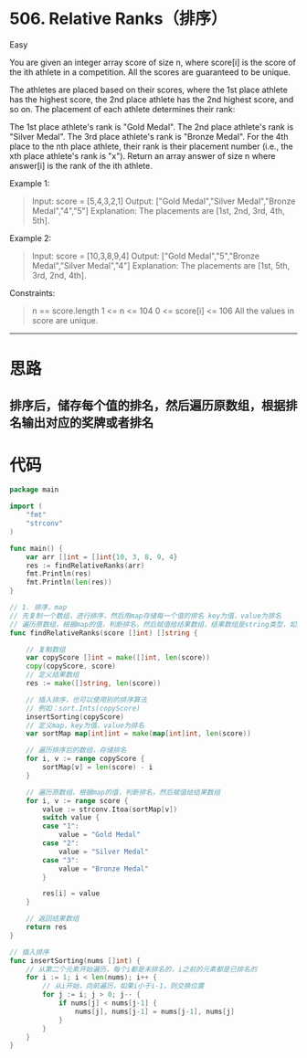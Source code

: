 # 506. Relative Ranks（排序）

Easy

You are given an integer array score of size n, where score[i] is the score of the ith athlete in a competition. All the scores are guaranteed to be unique.

The athletes are placed based on their scores, where the 1st place athlete has the highest score, the 2nd place athlete has the 2nd highest score, and so on. The placement of each athlete determines their rank:

The 1st place athlete's rank is "Gold Medal".
The 2nd place athlete's rank is "Silver Medal".
The 3rd place athlete's rank is "Bronze Medal".
For the 4th place to the nth place athlete, their rank is their placement number (i.e., the xth place athlete's rank is "x").
Return an array answer of size n where answer[i] is the rank of the ith athlete.

 

Example 1:
> Input: score = [5,4,3,2,1]
Output: ["Gold Medal","Silver Medal","Bronze Medal","4","5"]
Explanation: The placements are [1st, 2nd, 3rd, 4th, 5th].

Example 2:
> Input: score = [10,3,8,9,4]
Output: ["Gold Medal","5","Bronze Medal","Silver Medal","4"]
Explanation: The placements are [1st, 5th, 3rd, 2nd, 4th].

 

Constraints:
> n == score.length
1 <= n <= 104
0 <= score[i] <= 106
All the values in score are unique.

---

# 思路
## 排序后，储存每个值的排名，然后遍历原数组，根据排名输出对应的奖牌或者排名

# 代码
```go
package main

import (
	"fmt"
	"strconv"
)

func main() {
	var arr []int = []int{10, 3, 8, 9, 4}
	res := findRelativeRanks(arr)
	fmt.Println(res)
	fmt.Println(len(res))
}

// 1. 排序，map
// 先复制一个数组，进行排序，然后用map存储每一个值的排名 key为值，value为排名
// 遍历原数组，根据map的值，判断排名，然后赋值给结果数组，结果数组是string类型，如果遇到1，2，3则赋值为对应的奖牌字符串
func findRelativeRanks(score []int) []string {

	// 复制数组
	var copyScore []int = make([]int, len(score))
	copy(copyScore, score)
	// 定义结果数组
	res := make([]string, len(score))

	// 插入排序，也可以使用别的排序算法
	// 例如：sort.Ints(copyScore)
	insertSorting(copyScore)
	// 定义map，key为值，value为排名
	var sortMap map[int]int = make(map[int]int, len(score))

	// 遍历排序后的数组，存储排名
	for i, v := range copyScore {
		sortMap[v] = len(score) - i
	}

	// 遍历原数组，根据map的值，判断排名，然后赋值给结果数组
	for i, v := range score {
		value := strconv.Itoa(sortMap[v])
		switch value {
		case "1":
			value = "Gold Medal"
		case "2":
			value = "Silver Medal"
		case "3":
			value = "Bronze Medal"
		}

		res[i] = value
	}

	// 返回结果数组
	return res
}

// 插入排序
func insertSorting(nums []int) {
	// 从第二个元素开始遍历，每个i都是未排名的，i之前的元素都是已排名的
	for i := 1; i < len(nums); i++ {
		// 从i开始，向前遍历，如果i小于i-1，则交换位置
		for j := i; j > 0; j-- {
			if nums[j] < nums[j-1] {
				nums[j], nums[j-1] = nums[j-1], nums[j]
			}
		}
	}
}
```